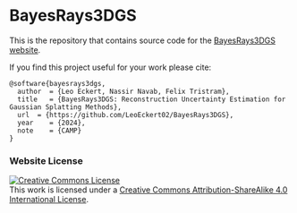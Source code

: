 # BayesRays3DGS

This is the repository that contains source code for the [BayesRays3DGS website](https://bayesrays3dgs.github.io).

If you find this project useful for your work please cite:
```
@software{bayesrays3dgs,
  author  = {Leo Eckert, Nassir Navab, Felix Tristram},
  title   = {BayesRays3DGS: Reconstruction Uncertainty Estimation for Gaussian Splatting Methods},
  url  = {https://github.com/LeoEckert02/BayesRays3DGS},
  year    = {2024},
  note    = {CAMP}
}
```

### Website License
<a rel="license" href="http://creativecommons.org/licenses/by-sa/4.0/"><img alt="Creative Commons License" style="border-width:0" src="https://i.creativecommons.org/l/by-sa/4.0/88x31.png" /></a><br />This work is licensed under a <a rel="license" href="http://creativecommons.org/licenses/by-sa/4.0/">Creative Commons Attribution-ShareAlike 4.0 International License</a>.
